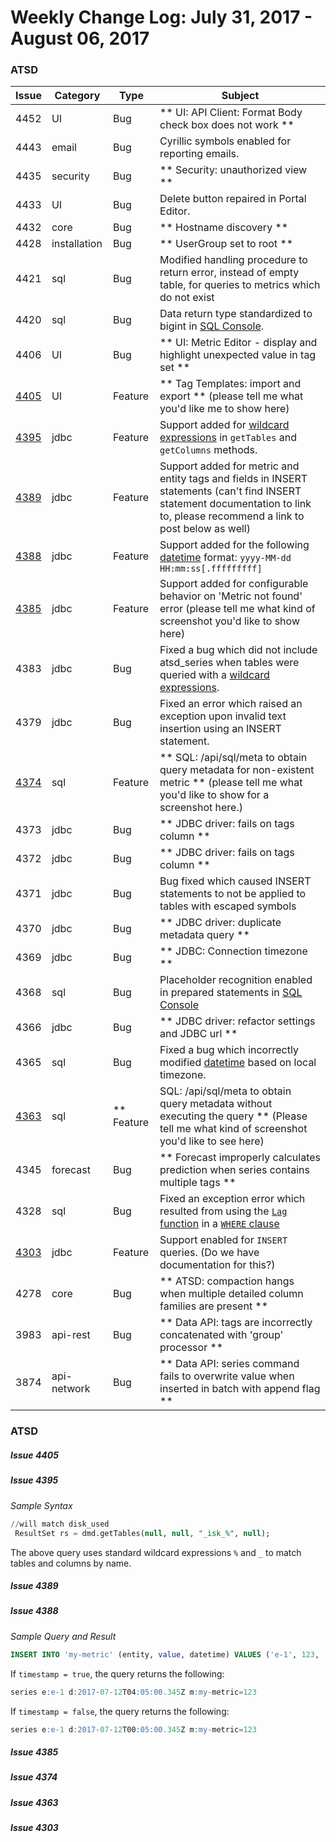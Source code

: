 Weekly Change Log: July 31, 2017 - August 06, 2017
==================================================

### ATSD

| Issue| Category    | Type    | Subject              |
|------|-------------|---------|----------------------|
| 4452 | UI | Bug | ** UI: API Client: Format Body check box does not work ** |
| 4443 | email | Bug | Cyrillic symbols enabled for reporting emails. |
| 4435 | security | Bug | ** Security: unauthorized view ** |
| 4433 | UI | Bug | Delete button repaired in Portal Editor. |
| 4432 | core | Bug | ** Hostname discovery ** |
| 4428 | installation | Bug | ** UserGroup set to root ** |
| 4421 | sql | Bug | Modified handling procedure to return error, instead of empty table, for queries to metrics which do not exist |
| 4420 | sql | Bug | Data return type standardized to bigint in [SQL Console](https://github.com/axibase/atsd/tree/master/api/sql). |
| 4406 | UI | Bug | ** UI: Metric Editor - display and highlight unexpected value in tag set ** |
| [4405](#issue-4405) | UI | Feature | ** Tag Templates: import and export ** (please tell me what you'd like me to show here) |
| [4395](#issue-4395) | jdbc | Feature | Support added for [wildcard expressions](https://github.com/axibase/atsd/tree/master/api/sql#sql-compatibility) in `getTables` and `getColumns` methods. |
| [4389](#issue-4389) | jdbc | Feature | Support added for metric and entity tags and fields in INSERT statements (can't find INSERT statement documentation to link to, please recommend a link to post below as well) |
| [4388](#issue-4388) | jdbc | Feature | Support added for the following [datetime](https://github.com/axibase/atsd/tree/master/api/sql#predefined-columns) format: `yyyy-MM-dd HH:mm:ss[.fffffffff]` |
| [4385](#issue-4385) | jdbc | Feature | Support added for configurable behavior on 'Metric not found' error (please tell me what kind of screenshot you'd like to show here)|
| 4383 | jdbc | Bug | Fixed a bug which did not include atsd_series when tables were queried with a [wildcard expressions](https://github.com/axibase/atsd/tree/master/api/sql#sql-compatibility). |
| 4379 | jdbc | Bug | Fixed an error which raised an exception upon invalid text insertion using an INSERT statement. |
| [4374](#issue-4374) | sql | Feature | ** SQL: /api/sql/meta to obtain query metadata for non-existent metric ** (please tell me what you'd like to show for a screenshot here.)|
| 4373 | jdbc | Bug | ** JDBC driver: fails on tags column ** |
| 4372 | jdbc | Bug | ** JDBC driver: fails on tags column **|
| 4371 | jdbc | Bug | Bug fixed which caused INSERT statements to not be applied to tables with escaped symbols |
| 4370 | jdbc | Bug | ** JDBC driver: duplicate metadata query ** |
| 4369 | jdbc | Bug | ** JDBC: Connection timezone ** |
| 4368 | sql | Bug | Placeholder recognition enabled in prepared statements in [SQL Console](https://github.com/axibase/atsd/tree/master/api/sql) |
| 4366 | jdbc | Bug | ** JDBC driver: refactor settings and JDBC url ** |
| 4365 | sql | Bug | Fixed a bug which incorrectly modified [datetime](https://github.com/axibase/atsd/tree/master/api/sql#predefined-columns) based on local timezone. |
| [4363](#issue-4363) | sql | ** Feature | SQL: /api/sql/meta to obtain query metadata without executing the query ** (Please tell me what kind of screenshot you'd like to see here) |
| 4345 | forecast | Bug | ** Forecast improperly calculates prediction when series contains multiple tags **|
| 4328 | sql | Bug | Fixed an exception error which resulted from using the [`Lag` function](https://github.com/axibase/atsd/blob/master/api/sql/README.md#lag) in a [`WHERE` clause](https://github.com/axibase/atsd/blob/master/api/sql/README.md#where-clause) |
| [4303](#issue-4303) | jdbc | Feature | Support enabled for `INSERT` queries. (Do we have documentation for this?) |
| 4278 | core | Bug | ** ATSD: compaction hangs when multiple detailed column families are present ** |
| 3983 | api-rest	| Bug |	** Data API: tags are incorrectly concatenated with 'group' processor ** |
| 3874 | api-network | Bug | ** Data API: series command fails to overwrite value when inserted in batch with append flag ** |

### ATSD

##### Issue 4405

##### Issue 4395

_Sample Syntax_

```sql
//will match disk_used
 ResultSet rs = dmd.getTables(null, null, "_isk_%", null);
 ```
 The above query uses standard wildcard expressions `%` and `_` to match tables and columns by name.
 
##### Issue 4389

##### Issue 4388

_Sample Query and Result_

```sql
INSERT INTO 'my-metric' (entity, value, datetime) VALUES ('e-1', 123, '2017-07-12 04:05:00.34567')
```

If `timestamp = true`, the query returns the following:

```sql
series e:e-1 d:2017-07-12T04:05:00.345Z m:my-metric=123
```

If `timestamp = false`, the query returns the following:

```sql
series e:e-1 d:2017-07-12T00:05:00.345Z m:my-metric=123
```

##### Issue 4385

##### Issue 4374

##### Issue 4363

##### Issue 4303

